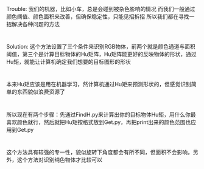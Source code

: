 Trouble:
我们的机器，比如小车，总是会碰到被杂色影响的情况
而我们一般通过颜色阈值、颜色面积来改善，但确保稳定性，只能见招拆招
所以我们都在寻找一招解决各种问题的方法
#
Solution:
这个方法设置了三个条件来识别RGB物体，前两个就是颜色通道与面积阈值，第三个是计算目标物体的Hu矩阵，Hu矩阵能更好的反映物体的形状，通过Hu矩，就能让计算机确定我们想要的目标图形的形状
#
本来Hu矩应该是用在机器学习，然计算机通过Hu矩来预测形状的，但感觉识别简单的东西貌似浪费资源了
#
所以现在有两个步骤：先通过FindH.py来计算出你的目标物体Hu矩，用什么你最喜欢颜色就行，然后就把Hu矩按格式放到Get.py，再把print出来的颜色范围也应用到Get.py
#
这个方法具有较强的专一性，貌似旋转下角度都会有所不同，但面积不会影响，另外，这个方法对识别纯色物体才比较可以
